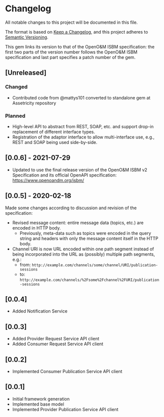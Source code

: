 # Changelog
All notable changes to this project will be documented in this file.

The format is based on [Keep a Changelog](https://keepachangelog.com/en/1.0.0/),
and this project adheres to [Semantic Versioning](https://semver.org/spec/v2.0.0.html).

This gem links its version to that of the OpenO&M ISBM specification: the first two 
parts of the version number follows the OpenO&M ISBM specification and last part 
specifies a patch number of the gem.

## [Unreleased]
### Changed
- Contributed code from @mattys101 converted to standalone gem at Assetricity repository

### Planned
- High-level API to abstract from REST, SOAP, etc. and support drop-in replacement 
  of different interface types.
- Registration of the adaptor interface to allow multi-interface use, e.g., REST and
  SOAP being used side-by-side.

## [0.0.6] - 2021-07-29

* Updated to use the final release version of the OpenO&M ISBM v2 Specification and
  its official OpenAPI specification: https://www.openoandm.org/isbm/

## [0.0.5] - 2020-02-18

Made some changes according to discussion and revision of the specification:

* Revised message content: entire message data (topics, etc.) are encoded in HTTP body.
  * Previously, meta-data such as topics were encoded in the query string and headers
    with only the message content itself in the HTTP body.
* Channel URI is now URL encoded within one path segment instead of being incorporated
  into the URL as (possibly) multiple path segments, e.g.:
  * from: `http://example.com/channels/some/channel/URI/publication-sessions`
  * to:   `http://example.com/channels/%2Fsome%2Fchannel%2FURI/publication-sessions`

## [0.0.4]

* Added Notification Service

## [0.0.3]

* Added Provider Request Service API client
* Added Consumer Request Service API client

## [0.0.2]

* Implemented Consumer Publication Service API client

## [0.0.1]

* Initial framework generation
* Implemented base model
* Implemented Provider Publication Service API client
